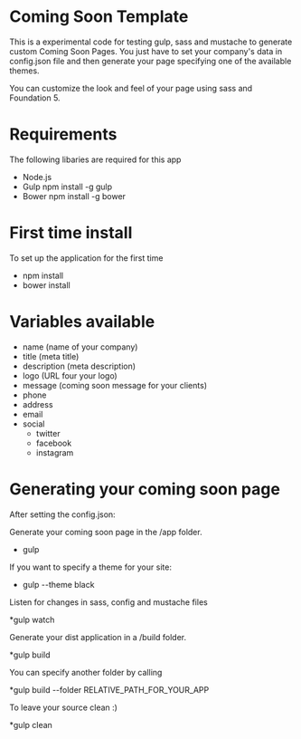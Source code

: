 # Coming Soon Template
This is a experimental code for testing gulp, sass and mustache to generate custom Coming Soon Pages. You just have to set your company's data in config.json file and then generate your page specifying one of the available themes.

You can customize the look and feel of your page using sass and Foundation 5.

# Requirements
The following libaries are required for this app
* Node.js
* Gulp npm install -g gulp
* Bower npm install -g bower

# First time install
To set up the application for the first time
* npm install
* bower install

# Variables available

* name (name of your company)
* title (meta title)
* description (meta description)
* logo (URL four your logo)
* message (coming soon message for your clients)
* phone
* address
* email
* social
	* twitter
	* facebook
	* instagram

# Generating your coming soon page
After setting the config.json:

Generate your coming soon page in the /app folder. 
* gulp

If you want to specify a theme for your site:
* gulp --theme black


Listen for changes in sass, config and mustache files

*gulp watch

Generate your dist application in a /build folder. 

*gulp build 

You can specify another folder by calling 

*gulp build --folder RELATIVE_PATH_FOR_YOUR_APP

To leave your source clean :)

*gulp clean


